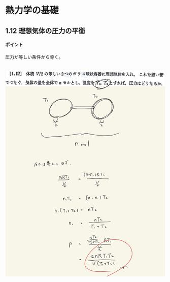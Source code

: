 <script type="text/javascript" async src="https://cdnjs.cloudflare.com/ajax/libs/mathjax/2.7.7/MathJax.js?config=TeX-MML-AM_CHTML">

</script>

<script type="text/x-mathjax-config">
 MathJax.Hub.Config({
 tex2jax: {
 inlineMath: [['$', '$'] ],
 displayMath: [ ['$$','$$'], ["\\[","\\]"] ]
 }
 });
</script>

# 熱力学の基礎
## 1.12 理想気体の圧力の平衡

#### ポイント

圧力が等しい条件から導く。
<br>
<br>

<img width="600" alt="Harashima-17" src="./images/Harashima-17.jpg">